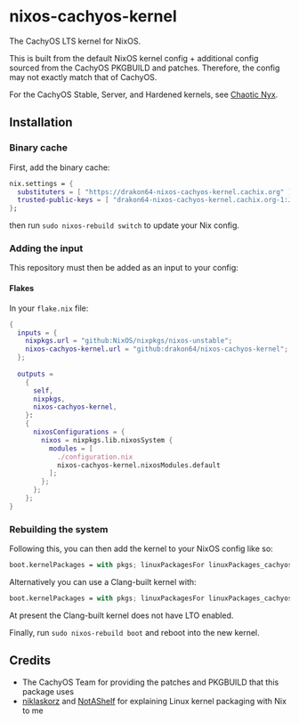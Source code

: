 # nixos-cachyos-kernel

The CachyOS LTS kernel for NixOS.

This is built from the default NixOS kernel config + additional config sourced from the CachyOS PKGBUILD and patches. Therefore, the config may not exactly match that of CachyOS.

For the CachyOS Stable, Server, and Hardened kernels, see [Chaotic Nyx](https://www.nyx.chaotic.cx).

## Installation

### Binary cache

First, add the binary cache:

```nix
nix.settings = {
  substituters = [ "https://drakon64-nixos-cachyos-kernel.cachix.org" ];
  trusted-public-keys = [ "drakon64-nixos-cachyos-kernel.cachix.org-1:J3gjZ9N6S05pyLA/P0M5y7jXpSxO/i0rshrieQJi5D0=" ];
};
```

then run `sudo nixos-rebuild switch` to update your Nix config.

### Adding the input

This repository must then be added as an input to your config:

<!-- 
#### non-Flakes

TODO

npins -->

#### Flakes

In your `flake.nix` file:

```nix
{
  inputs = {
    nixpkgs.url = "github:NixOS/nixpkgs/nixos-unstable";
    nixos-cachyos-kernel.url = "github:drakon64/nixos-cachyos-kernel";
  };
  
  outputs =
    {
      self,
      nixpkgs,
      nixos-cachyos-kernel,
    }:
    {
      nixosConfigurations = {
        nixos = nixpkgs.lib.nixosSystem {
          modules = [
            ./configuration.nix
            nixos-cachyos-kernel.nixosModules.default
          ];
        };
      };
    };
}
```

### Rebuilding the system

Following this, you can then add the kernel to your NixOS config like so:

```nix
boot.kernelPackages = with pkgs; linuxPackagesFor linuxPackages_cachyos;
```

Alternatively you can use a Clang-built kernel with:

```nix
boot.kernelPackages = with pkgs; linuxPackagesFor linuxPackages_cachyos_lto;
```

At present the Clang-built kernel does not have LTO enabled.

Finally, run `sudo nixos-rebuild boot` and reboot into the new kernel.

## Credits

* The CachyOS Team for providing the patches and PKGBUILD that this package uses
* [niklaskorz](https://github.com/niklaskorz/) and [NotAShelf](https://github.com/NotAShelf/) for explaining Linux kernel packaging with Nix to me
